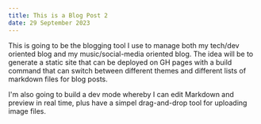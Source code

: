 ```yaml
---
title: This is a Blog Post 2
date: 29 September 2023
---
```


This is going to be the blogging tool I use to manage both my tech/dev oriented blog and my music/social-media oriented blog. The idea will be to generate 
a static site that can be deployed on GH pages with a build command that can switch between different themes and different lists of markdown files for blog posts.

I'm also going to build a dev mode whereby I can edit Markdown and preview in real time, plus have a simpel drag-and-drop tool for uploading image files.